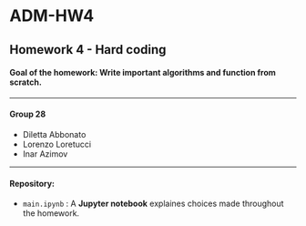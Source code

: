 # ADM-HW4
## Homework 4 - Hard coding
#### **Goal of the homework**: Write important algorithms and function from scratch.
_____________
#### Group 28
* Diletta Abbonato 
* Lorenzo Loretucci
* Inar Azimov 
_____________
#### Repository: 
* `main.ipynb` : A **Jupyter notebook** explaines choices made throughout the homework.



